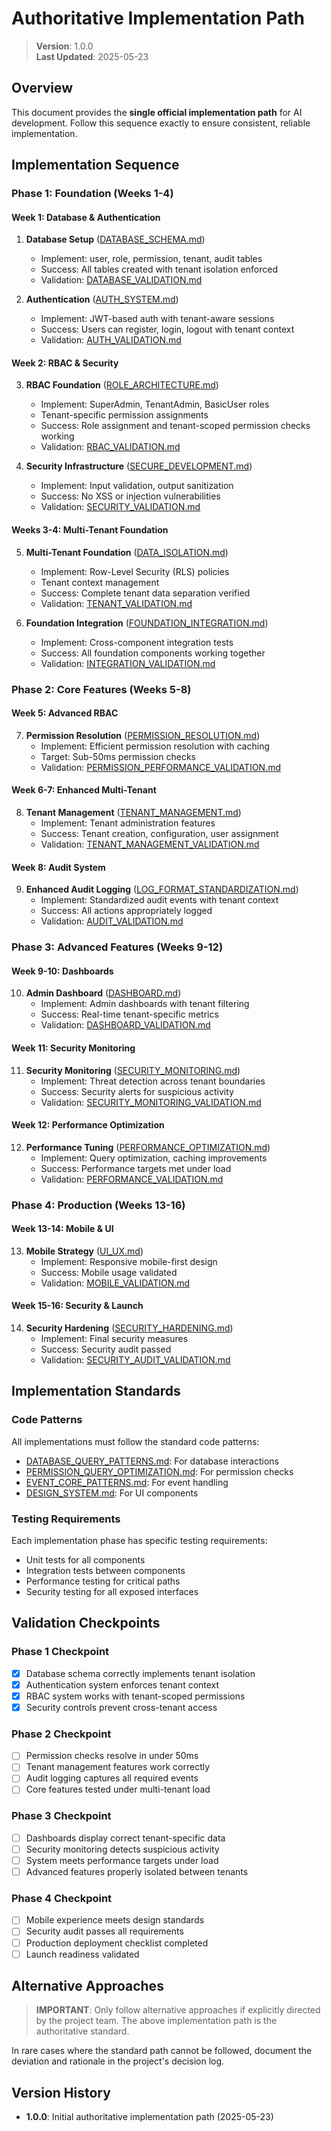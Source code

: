 
# Authoritative Implementation Path

> **Version**: 1.0.0  
> **Last Updated**: 2025-05-23

## Overview

This document provides the **single official implementation path** for AI development. Follow this sequence exactly to ensure consistent, reliable implementation.

## Implementation Sequence

### Phase 1: Foundation (Weeks 1-4)

#### Week 1: Database & Authentication
1. **Database Setup** ([DATABASE_SCHEMA.md](../data-model/DATABASE_SCHEMA.md))
   - Implement: user, role, permission, tenant, audit tables
   - Success: All tables created with tenant isolation enforced
   - Validation: [DATABASE_VALIDATION.md](../data-model/DATABASE_VALIDATION.md)

2. **Authentication** ([AUTH_SYSTEM.md](../security/AUTH_SYSTEM.md))
   - Implement: JWT-based auth with tenant-aware sessions
   - Success: Users can register, login, logout with tenant context
   - Validation: [AUTH_VALIDATION.md](../security/AUTH_VALIDATION.md)

#### Week 2: RBAC & Security
3. **RBAC Foundation** ([ROLE_ARCHITECTURE.md](../rbac/ROLE_ARCHITECTURE.md))
   - Implement: SuperAdmin, TenantAdmin, BasicUser roles
   - Tenant-specific permission assignments
   - Success: Role assignment and tenant-scoped permission checks working
   - Validation: [RBAC_VALIDATION.md](../rbac/RBAC_VALIDATION.md)

4. **Security Infrastructure** ([SECURE_DEVELOPMENT.md](../security/SECURE_DEVELOPMENT.md))
   - Implement: Input validation, output sanitization
   - Success: No XSS or injection vulnerabilities
   - Validation: [SECURITY_VALIDATION.md](../security/SECURITY_VALIDATION.md)

#### Weeks 3-4: Multi-Tenant Foundation
5. **Multi-Tenant Foundation** ([DATA_ISOLATION.md](../multitenancy/DATA_ISOLATION.md))
   - Implement: Row-Level Security (RLS) policies
   - Tenant context management
   - Success: Complete tenant data separation verified
   - Validation: [TENANT_VALIDATION.md](../multitenancy/TENANT_VALIDATION.md)

6. **Foundation Integration** ([FOUNDATION_INTEGRATION.md](../integration/FOUNDATION_INTEGRATION.md))
   - Implement: Cross-component integration tests
   - Success: All foundation components working together
   - Validation: [INTEGRATION_VALIDATION.md](../integration/INTEGRATION_VALIDATION.md)

### Phase 2: Core Features (Weeks 5-8)

#### Week 5: Advanced RBAC
7. **Permission Resolution** ([PERMISSION_RESOLUTION.md](../rbac/PERMISSION_RESOLUTION.md))
   - Implement: Efficient permission resolution with caching
   - Target: Sub-50ms permission checks
   - Validation: [PERMISSION_PERFORMANCE_VALIDATION.md](../rbac/PERMISSION_PERFORMANCE_VALIDATION.md)

#### Week 6-7: Enhanced Multi-Tenant
8. **Tenant Management** ([TENANT_MANAGEMENT.md](../multitenancy/TENANT_MANAGEMENT.md))
   - Implement: Tenant administration features
   - Success: Tenant creation, configuration, user assignment
   - Validation: [TENANT_MANAGEMENT_VALIDATION.md](../multitenancy/TENANT_MANAGEMENT_VALIDATION.md)

#### Week 8: Audit System
9. **Enhanced Audit Logging** ([LOG_FORMAT_STANDARDIZATION.md](../audit/LOG_FORMAT_STANDARDIZATION.md))
   - Implement: Standardized audit events with tenant context
   - Success: All actions appropriately logged
   - Validation: [AUDIT_VALIDATION.md](../audit/AUDIT_VALIDATION.md)

### Phase 3: Advanced Features (Weeks 9-12)

#### Week 9-10: Dashboards
10. **Admin Dashboard** ([DASHBOARD.md](../audit/DASHBOARD.md))
    - Implement: Admin dashboards with tenant filtering
    - Success: Real-time tenant-specific metrics
    - Validation: [DASHBOARD_VALIDATION.md](../audit/DASHBOARD_VALIDATION.md)

#### Week 11: Security Monitoring
11. **Security Monitoring** ([SECURITY_MONITORING.md](../security/SECURITY_MONITORING.md))
    - Implement: Threat detection across tenant boundaries
    - Success: Security alerts for suspicious activity
    - Validation: [SECURITY_MONITORING_VALIDATION.md](../security/SECURITY_MONITORING_VALIDATION.md)

#### Week 12: Performance Optimization
12. **Performance Tuning** ([PERFORMANCE_OPTIMIZATION.md](../multitenancy/PERFORMANCE_OPTIMIZATION.md))
    - Implement: Query optimization, caching improvements
    - Success: Performance targets met under load
    - Validation: [PERFORMANCE_VALIDATION.md](../multitenancy/PERFORMANCE_VALIDATION.md)

### Phase 4: Production (Weeks 13-16)

#### Week 13-14: Mobile & UI
13. **Mobile Strategy** ([UI_UX.md](../mobile/UI_UX.md))
    - Implement: Responsive mobile-first design
    - Success: Mobile usage validated
    - Validation: [MOBILE_VALIDATION.md](../mobile/MOBILE_VALIDATION.md)

#### Week 15-16: Security & Launch
14. **Security Hardening** ([SECURITY_HARDENING.md](../security/SECURITY_HARDENING.md))
    - Implement: Final security measures
    - Success: Security audit passed
    - Validation: [SECURITY_AUDIT_VALIDATION.md](../security/SECURITY_AUDIT_VALIDATION.md)

## Implementation Standards

### Code Patterns
All implementations must follow the standard code patterns:
- [DATABASE_QUERY_PATTERNS.md](../multitenancy/DATABASE_QUERY_PATTERNS.md): For database interactions
- [PERMISSION_QUERY_OPTIMIZATION.md](../rbac/PERMISSION_QUERY_OPTIMIZATION.md): For permission checks
- [EVENT_CORE_PATTERNS.md](../integration/EVENT_CORE_PATTERNS.md): For event handling
- [DESIGN_SYSTEM.md](../ui/DESIGN_SYSTEM.md): For UI components

### Testing Requirements
Each implementation phase has specific testing requirements:
- Unit tests for all components
- Integration tests between components
- Performance testing for critical paths
- Security testing for all exposed interfaces

## Validation Checkpoints

### Phase 1 Checkpoint
- [x] Database schema correctly implements tenant isolation
- [x] Authentication system enforces tenant context
- [x] RBAC system works with tenant-scoped permissions
- [x] Security controls prevent cross-tenant access

### Phase 2 Checkpoint
- [ ] Permission checks resolve in under 50ms
- [ ] Tenant management features work correctly
- [ ] Audit logging captures all required events
- [ ] Core features tested under multi-tenant load

### Phase 3 Checkpoint
- [ ] Dashboards display correct tenant-specific data
- [ ] Security monitoring detects suspicious activity
- [ ] System meets performance targets under load
- [ ] Advanced features properly isolated between tenants

### Phase 4 Checkpoint
- [ ] Mobile experience meets design standards
- [ ] Security audit passes all requirements
- [ ] Production deployment checklist completed
- [ ] Launch readiness validated

## Alternative Approaches

> **IMPORTANT**: Only follow alternative approaches if explicitly directed by the project team. The above implementation path is the authoritative standard.

In rare cases where the standard path cannot be followed, document the deviation and rationale in the project's decision log.

## Version History

- **1.0.0**: Initial authoritative implementation path (2025-05-23)

